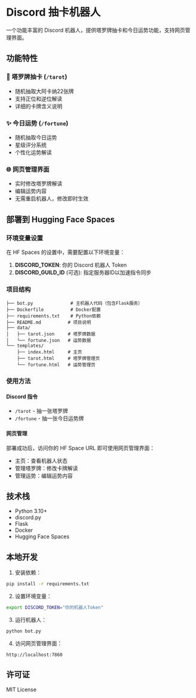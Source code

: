 # Discord 抽卡机器人

一个功能丰富的 Discord 机器人，提供塔罗牌抽卡和今日运势功能，支持网页管理界面。

## 功能特性

### 🎴 塔罗牌抽卡 (`/tarot`)
- 随机抽取大阿卡纳22张牌
- 支持正位和逆位解读
- 详细的卡牌含义说明

### ✨ 今日运势 (`/fortune`)
- 随机抽取今日运势
- 星级评分系统
- 个性化运势解读

### 🌐 网页管理界面
- 实时修改塔罗牌解读
- 编辑运势内容
- 无需重启机器人，修改即时生效

## 部署到 Hugging Face Spaces

### 环境变量设置

在 HF Spaces 的设置中，需要配置以下环境变量：

1. **DISCORD_TOKEN**: 你的 Discord 机器人 Token
2. **DISCORD_GUILD_ID** (可选): 指定服务器ID以加速指令同步

### 项目结构

```
├── bot.py              # 主机器人代码（包含Flask服务）
├── Dockerfile          # Docker配置
├── requirements.txt    # Python依赖
├── README.md          # 项目说明
├── data/
│   ├── tarot.json     # 塔罗牌数据
│   └── fortune.json   # 运势数据
└── templates/
    ├── index.html     # 主页
    ├── tarot.html     # 塔罗牌管理页
    └── fortune.html   # 运势管理页
```

### 使用方法

#### Discord 指令
- `/tarot` - 抽一张塔罗牌
- `/fortune` - 抽一张今日运势牌

#### 网页管理
部署成功后，访问你的 HF Space URL 即可使用网页管理界面：
- 主页：查看机器人状态
- 管理塔罗牌：修改卡牌解读
- 管理运势：编辑运势内容

## 技术栈

- Python 3.10+
- discord.py
- Flask
- Docker
- Hugging Face Spaces

## 本地开发

1. 安装依赖：
```bash
pip install -r requirements.txt
```

2. 设置环境变量：
```bash
export DISCORD_TOKEN="你的机器人Token"
```

3. 运行机器人：
```bash
python bot.py
```

4. 访问网页管理界面：
```
http://localhost:7860
```

## 许可证

MIT License 